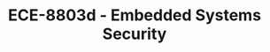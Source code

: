 ---
layout: course
title: ECE-8803d - Embedded Systems Security
aliases: 
course_id: ECE-8803d
permalink: /ECE-8803d/
avg_difficulty: 0
avg_rating: 0
avg_workload: 0
---
